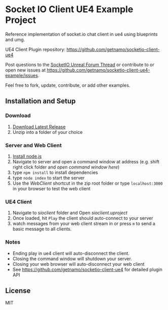 # Socket IO Client UE4 Example Project
Reference implementation of socket.io chat client in ue4 using blueprints and umg.

UE4 Client Plugin repository: https://github.com/getnamo/socketio-client-ue4

Post questions to the [SocketIO Unreal Forum Thread](https://forums.unrealengine.com/showthread.php?110680-Plugin-Socket-io-Client) or contribute to or open new issues at https://github.com/getnamo/socketio-client-ue4-example/issues.

Feel free to fork, update, contribute, or add other examples.

## Installation and Setup

### Download
1. [Download Latest Release](https://github.com/getnamo/socketio-client-ue4-example/releases)
2. Unzip into a folder of your choice

### Server and Web Client
1. [Install node.js](https://nodejs.org/dist/v8.2.1/node-v8.2.1-x64.msi)
2. Navigate to server and open a command window at address (e.g. shift right click folder and _open command window here_)
3. type ```npm install``` to install dependencies
4. type ```node index``` to start the server
5. Use the _WebClient_ shortcut in the zip root folder or type ```localhost:3000``` in your browser to test the web client

### UE4 Client
1. Navigate to _sioclient_ folder and Open _sioclient.uproject_
2. Once loaded, hit ```Play``` the client should auto-connect to your server
3. watch messages from your web client stream in or press ```m``` to send a basic message to all clients.

### Notes
* Ending play in ue4 client will auto-disconnect the client.
* Closing the command window will shutdown your server.
* Closing your web browser will auto-disconnect your web client
* See https://github.com/getnamo/socketio-client-ue4 for detailed plugin API

## License
MIT

